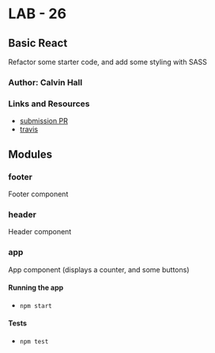 # LAB - 26

## Basic React
Refactor some starter code, and add some styling with SASS

### Author: Calvin Hall

### Links and Resources
* [submission PR](https://github.com/Clownvin-cr-deltav-401d4/lab-26/pull/1)
* [travis](https://www.travis-ci.com/Clownvin-cr-deltav-401d4/lab-26)

## Modules
### footer
Footer component
### header
Header component
### app
App component (displays a counter, and some buttons)

#### Running the app
* `npm start`
  
#### Tests
* `npm test`
